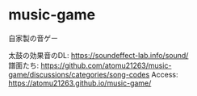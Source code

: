 # music-game
自家製の音ゲー  
  
太鼓の効果音のDL: https://soundeffect-lab.info/sound/  
譜面たち: https://github.com/atomu21263/music-game/discussions/categories/song-codes
Access: https://atomu21263.github.io/music-game/  
